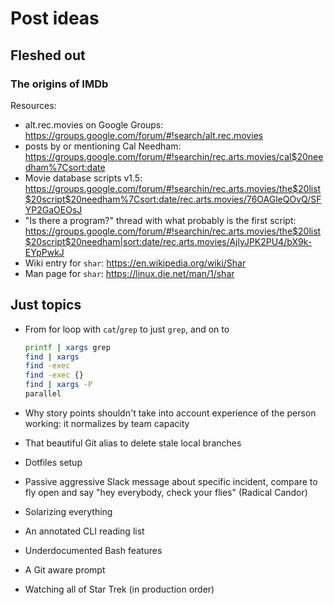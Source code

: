 # Post ideas

## Fleshed out

### The origins of IMDb

Resources:

- alt.rec.movies on Google Groups:
  <https://groups.google.com/forum/#!search/alt.rec.movies>
- posts by or mentioning Cal Needham:
  <https://groups.google.com/forum/#!searchin/rec.arts.movies/cal$20needham%7Csort:date>
- Movie database scripts v1.5:
  <https://groups.google.com/forum/#!searchin/rec.arts.movies/the$20list$20script$20needham%7Csort:date/rec.arts.movies/76OAGleQOvQ/SFYP2GaOEOsJ>
- "Is there a program?" thread with what probably is the first script:
  <https://groups.google.com/forum/#!searchin/rec.arts.movies/the$20list$20script$20needham|sort:date/rec.arts.movies/AjlyJPK2PU4/bX9k-EYpPwkJ>
- Wiki entry for `shar`: <https://en.wikipedia.org/wiki/Shar>
- Man page for `shar`: <https://linux.die.net/man/1/shar>

## Just topics

- From for loop with `cat`/`grep` to just `grep`, and on to

    ```sh
    printf | xargs grep
    find | xargs
    find -exec
    find -exec {}
    find | xargs -P
    parallel
    ```

- Why story points shouldn't take into account experience of the person
  working: it normalizes by team capacity
- That beautiful Git alias to delete stale local branches
- Dotfiles setup
- Passive aggressive Slack message about specific incident, compare to fly open
  and say "hey everybody, check your flies" (Radical Candor)
- Solarizing everything
- An annotated CLI reading list
- Underdocumented Bash features
- A Git aware prompt
- Watching all of Star Trek (in production order)
